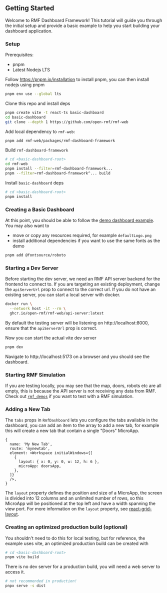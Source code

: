## Getting Started

Welcome to RMF Dashboard Framework! This tutorial will guide you through the initial setup and provide a basic example to help you start building your dashboard application.

### Setup

Prerequisites:

- pnpm
- Latest Nodejs LTS

Follow https://pnpm.io/installation to install pnpm, you can then install nodejs using pnpm

```bash
pnpm env use --global lts
```

Clone this repo and install deps

<!-- TODO(koonpeng): install from npmjs after package is published. -->

```bash
pnpm create vite -t react-ts basic-dashboard
cd basic-dashboard
git clone --depth 1 https://github.com/open-rmf/rmf-web
```

Add local dependency to `rmf-web`:

```bash
pnpm add rmf-web/packages/rmf-dashboard-framework
```

Build `rmf-dashboard-framework`

```bash
# cd <basic-dashboard-root>
cd rmf-web
pnpm install --filter=rmf-dashboard-framework...
pnpm --filter=rmf-dashboard-framework^... build
```

Install `basic-dashboard` deps

```bash
# cd <basic-dashboard-root>
pnpm install
```

### Creating a Basic Dashboard

At this point, you should be able to follow the [demo dashboard example](../examples/demo/main.tsx). You may also want to 
* move or copy any resources required, for example `defaultLogo.png`  
* install additional dependencies if you want to use the same fonts as the demo  

```bash
pnpm add @fontsource/roboto
```

### Starting a Dev Server

Before starting the dev server, we need an RMF API server backend for the frontend to connect to. If you are targeting an existing deployment, change the `apiServerUrl` prop to connect to the correct url. If you do not have an existing server, you can start a local server with docker.

```bash
docker run \
  --network host -it --rm \
  ghcr.io/open-rmf/rmf-web/api-server:latest
```

By default the testing server will be listening on http://localhost:8000, ensure that the `apiServerUrl` prop is correct.

Now you can start the actual vite dev server

```bash
pnpm dev
```

Navigate to http://localhost:5173 on a browser and you should see the dashboard.

### Starting RMF Simulation

If you are testing locally, you may see that the map, doors, robots etc are all empty, this is because the API server is not receiving any data from RMF. Check out [`rmf_demos`](https://github.com/open-rmf/rmf_demos) if you want to test with a RMF simulation.

### Adding a New Tab

The `tabs` props in `RmfDashboard` lets you configure the tabs available in the dashboard, you can add an item to the array to add a new tab, for example this will create a new tab that contain a single "Doors" MicroApp.

```tsx
{
  name: 'My New Tab',
  route: 'mynewtab',
  element: <Workspace initialWindows={[
    {
      layout: { x: 0, y: 0, w: 12, h: 6 },
      microApp: doorsApp,
    },
  ]}
  />,
}
```

The `layout` property defines the position and size of a MicroApp, the screen is divided into 12 columns and an unlimited number of rows, so this MicroApp will be positioned at the top left and have a width spanning the view port. For more information on the `layout` property, see [react-grid-layout](https://github.com/react-grid-layout/react-grid-layout).

### Creating an optimized production build (optional)

You shouldn't need to do this for local testing, but for reference, the example uses vite, an optimized production build can be created with

<!-- FIXME(koonpeng) `pnpm tsc -b` fails possibly because of react-three-fiber-hack.d.ts (but pnpm tsc succeed). This may or may not be due to the hacky symlink, need to test if it works as an external package. If it doesn't work, then we have to publish transpiled js, the downside is that the examples will no longer work with HMR (unless we run tsc in watch mode in the background) -->
```bash
# cd <basic-dashboard-root>
pnpm vite build
```

There is no dev server for a production build, you will need a web server to access it.

```bash
# not recommended in production!
pnpx serve -s dist
```
